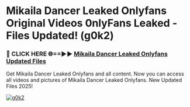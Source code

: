 # Mikaila Dancer Leaked Onlyfans Original Videos 0nlyFans Leaked - Files Updated! (g0k2)

<h3>🔴 CLICK HERE 🌐==►► <a href="https://tinyurl.com/4seja8ks" rel="nofollow">Mikaila Dancer Leaked Onlyfans Updated Files</a></h3>

Get Mikaila Dancer Leaked Onlyfans and all content. Now you can access all videos and pictures of Mikaila Dancer Leaked Onlyfans. New Updated Files 2025!

[![g0k2](https://i.imgur.com/EWjZXRe.gif)](https://tinyurl.com/4seja8ks)
